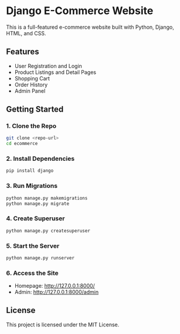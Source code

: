 # Django E-Commerce Website

This is a full-featured e-commerce website built with Python, Django, HTML, and CSS.

## Features

- User Registration and Login
- Product Listings and Detail Pages
- Shopping Cart
- Order History
- Admin Panel

## Getting Started

### 1. Clone the Repo
```bash
git clone <repo-url>
cd ecommerce
```

### 2. Install Dependencies
```bash
pip install django
```

### 3. Run Migrations
```bash
python manage.py makemigrations
python manage.py migrate
```

### 4. Create Superuser
```bash
python manage.py createsuperuser
```

### 5. Start the Server
```bash
python manage.py runserver
```

### 6. Access the Site
- Homepage: http://127.0.0.1:8000/
- Admin: http://127.0.0.1:8000/admin

## License

This project is licensed under the MIT License.
